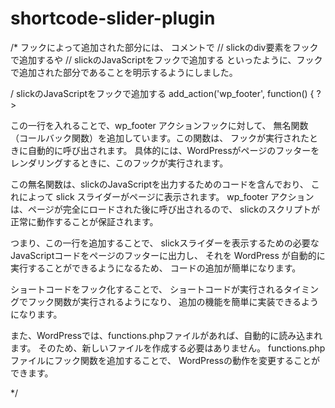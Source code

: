 # shortcode-slider-plugin





/*
フックによって追加された部分には、
コメントで
// slickのdiv要素をフックで追加するや
// slickのJavaScriptをフックで追加する
といったように、フックで追加された部分であることを明示するようにしました。


/ slickのJavaScriptをフックで追加する
    add_action('wp_footer', function() { ?>

この一行を入れることで、wp_footer アクションフックに対して、
無名関数（コールバック関数）を追加しています。この関数は、
フックが実行されたときに自動的に呼び出されます。
具体的には、WordPressがページのフッターをレンダリングするときに、このフックが実行されます。

この無名関数は、slickのJavaScriptを出力するためのコードを含んでおり、
これによって slick スライダーがページに表示されます。
wp_footer アクションは、ページが完全にロードされた後に呼び出されるので、
slickのスクリプトが正常に動作することが保証されます。

つまり、この一行を追加することで、
slickスライダーを表示するための必要なJavaScriptコードをページのフッターに出力し、
それを WordPress が自動的に実行することができるようになるため、
コードの追加が簡単になります。

ショートコードをフック化することで、
ショートコードが実行されるタイミングでフック関数が実行されるようになり、
追加の機能を簡単に実装できるようになります。

また、WordPressでは、functions.phpファイルがあれば、自動的に読み込まれます。
そのため、新しいファイルを作成する必要はありません。
functions.phpファイルにフック関数を追加することで、
WordPressの動作を変更することができます。

*/
